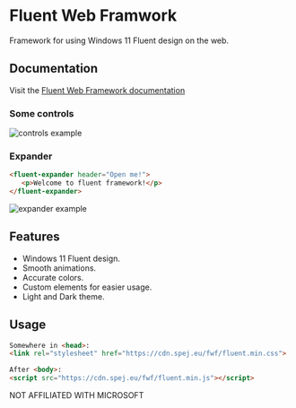 # Fluent Web Framwork

Framework for using Windows 11 Fluent design on the web.

## Documentation

Visit the [Fluent Web Framework documentation](https://cdn.spej.eu/fwf/docs/)

### Some controls

![controls example](https://user-images.githubusercontent.com/53868994/151600056-709ddcb5-838a-4f69-a518-a249130aa712.png)

### Expander

```html
<fluent-expander header="Open me!">
   <p>Welcome to fluent framework!</p>
</fluent-expander>
```

![expander example](https://user-images.githubusercontent.com/53868994/151600680-22a9beb1-b5e1-42b2-b3c4-115aed8be7fc.gif)

## Features

- Windows 11 Fluent design.
- Smooth animations.
- Accurate colors.
- Custom elements for easier usage.
- Light and Dark theme.

## Usage

```html
Somewhere in <head>:
<link rel="stylesheet" href="https://cdn.spej.eu/fwf/fluent.min.css">

After <body>:
<script src="https://cdn.spej.eu/fwf/fluent.min.js"></script>
```

NOT AFFILIATED WITH MICROSOFT
